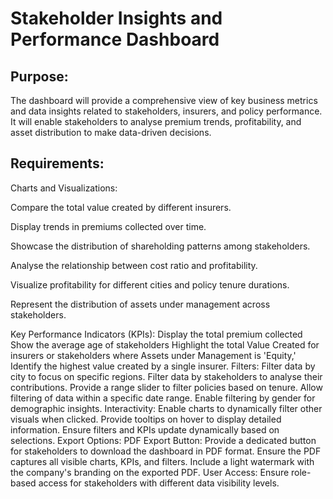 # Stakeholder Insights and Performance Dashboard

## Purpose:
The dashboard will provide a comprehensive view of key business metrics and data insights related to stakeholders, insurers, and policy performance. It will enable stakeholders to analyse premium trends, profitability, and asset distribution to make data-driven decisions.


## Requirements:
Charts and Visualizations:
  
  Compare the total value created by different insurers.
  
  Display trends in premiums collected over time.
  
  Showcase the distribution of shareholding patterns among stakeholders.
  
  Analyse the relationship between cost ratio and profitability.
  
  Visualize profitability for different cities and policy tenure durations.
  
  Represent the distribution of assets under management across stakeholders.
  
Key Performance Indicators (KPIs):
Display the total premium collected
Show the average age of stakeholders
Highlight the total Value Created for insurers or stakeholders where Assets under Management is 'Equity,' 
Identify the highest value created by a single insurer.
Filters:
Filter data by city to focus on specific regions.
Filter data by stakeholders to analyse their contributions.
Provide a range slider to filter policies based on tenure.
Allow filtering of data within a specific date range.
Enable filtering by gender for demographic insights.
Interactivity:
Enable charts to dynamically filter other visuals when clicked.
Provide tooltips on hover to display detailed information.
Ensure filters and KPIs update dynamically based on selections.
Export Options:
PDF Export Button: Provide a dedicated button for stakeholders to download the dashboard in PDF format.
Ensure the PDF captures all visible charts, KPIs, and filters.
Include a light watermark with the company's branding on the exported PDF.
User Access:
Ensure role-based access for stakeholders with different data visibility levels.


